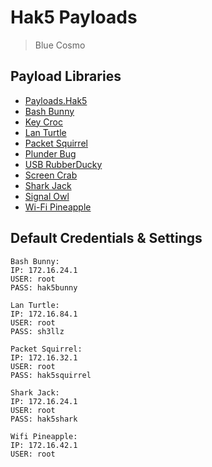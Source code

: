 # Hak5 Payloads
> Blue Cosmo 

## Payload Libraries
- [Payloads.Hak5](https://payloads.hak5.org)
- [Bash Bunny](https://github.com/)
- [Key Croc](https://github.com/)
- [Lan Turtle](https://github.com/)
- [Packet Squirrel](https://github.com/)
- [Plunder Bug](https://github.com/)
- [USB RubberDucky](https://github.com/)
- [Screen Crab](https://github.com/)
- [Shark Jack](https://github.com/)
- [Signal Owl](https://github.com/)
- [Wi-Fi Pineapple](https://github.com/)

## Default Credentials & Settings
```
Bash Bunny:
IP: 172.16.24.1
USER: root
PASS: hak5bunny

Lan Turtle:
IP: 172.16.84.1
USER: root
PASS: sh3llz

Packet Squirrel:
IP: 172.16.32.1
USER: root
PASS: hak5squirrel

Shark Jack:
IP: 172.16.24.1
USER: root
PASS: hak5shark

Wifi Pineapple:
IP: 172.16.42.1
USER: root
```
